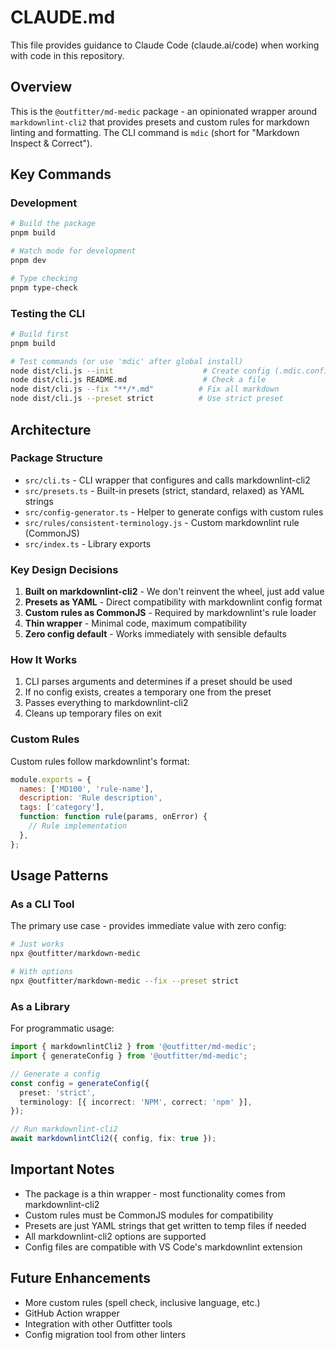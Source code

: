# CLAUDE.md

This file provides guidance to Claude Code (claude.ai/code) when working with code in this repository.

## Overview

This is the `@outfitter/md-medic` package - an opinionated wrapper around `markdownlint-cli2` that provides presets and custom rules for markdown linting and formatting. The CLI command is `mdic` (short for "Markdown Inspect & Correct").

## Key Commands

### Development

```bash
# Build the package
pnpm build

# Watch mode for development
pnpm dev

# Type checking
pnpm type-check
```

### Testing the CLI

```bash
# Build first
pnpm build

# Test commands (or use 'mdic' after global install)
node dist/cli.js --init                    # Create config (.mdic.config.yaml)
node dist/cli.js README.md                 # Check a file
node dist/cli.js --fix "**/*.md"          # Fix all markdown
node dist/cli.js --preset strict          # Use strict preset
```

## Architecture

### Package Structure

- `src/cli.ts` - CLI wrapper that configures and calls markdownlint-cli2
- `src/presets.ts` - Built-in presets (strict, standard, relaxed) as YAML strings
- `src/config-generator.ts` - Helper to generate configs with custom rules
- `src/rules/consistent-terminology.js` - Custom markdownlint rule (CommonJS)
- `src/index.ts` - Library exports

### Key Design Decisions

1. **Built on markdownlint-cli2** - We don't reinvent the wheel, just add value
2. **Presets as YAML** - Direct compatibility with markdownlint config format
3. **Custom rules as CommonJS** - Required by markdownlint's rule loader
4. **Thin wrapper** - Minimal code, maximum compatibility
5. **Zero config default** - Works immediately with sensible defaults

### How It Works

1. CLI parses arguments and determines if a preset should be used
2. If no config exists, creates a temporary one from the preset
3. Passes everything to markdownlint-cli2
4. Cleans up temporary files on exit

### Custom Rules

Custom rules follow markdownlint's format:

```javascript
module.exports = {
  names: ['MD100', 'rule-name'],
  description: 'Rule description',
  tags: ['category'],
  function: function rule(params, onError) {
    // Rule implementation
  },
};
```

## Usage Patterns

### As a CLI Tool

The primary use case - provides immediate value with zero config:

```bash
# Just works
npx @outfitter/markdown-medic

# With options
npx @outfitter/markdown-medic --fix --preset strict
```

### As a Library

For programmatic usage:

```typescript
import { markdownlintCli2 } from '@outfitter/md-medic';
import { generateConfig } from '@outfitter/md-medic';

// Generate a config
const config = generateConfig({
  preset: 'strict',
  terminology: [{ incorrect: 'NPM', correct: 'npm' }],
});

// Run markdownlint-cli2
await markdownlintCli2({ config, fix: true });
```

## Important Notes

- The package is a thin wrapper - most functionality comes from markdownlint-cli2
- Custom rules must be CommonJS modules for compatibility
- Presets are just YAML strings that get written to temp files if needed
- All markdownlint-cli2 options are supported
- Config files are compatible with VS Code's markdownlint extension

## Future Enhancements

- More custom rules (spell check, inclusive language, etc.)
- GitHub Action wrapper
- Integration with other Outfitter tools
- Config migration tool from other linters
